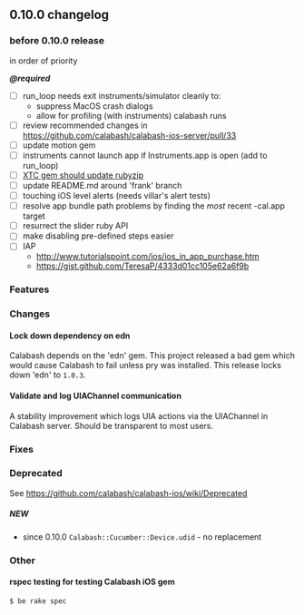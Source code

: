 ## 0.10.0 changelog

### before 0.10.0 release

in order of priority 

***@required***
- [ ] run_loop needs exit instruments/simulator cleanly to:
    - suppress MacOS crash dialogs
    - allow for profiling (with instruments) calabash runs
- [ ] review recommended changes in https://github.com/calabash/calabash-ios-server/pull/33
- [ ] update motion gem
- [ ] instruments cannot launch app if Instruments.app is open (add to run_loop)
- [ ] [XTC gem should update rubyzip](https://github.com/calabash/calabash-ios/issues/288)
- [ ] update README.md around 'frank' branch
- [ ] touching iOS level alerts (needs villar's alert tests)
- [ ] resolve app bundle path problems by finding the *most* recent -cal.app target
- [ ] resurrect the slider ruby API
- [ ] make disabling pre-defined steps easier
- [ ] IAP
   - http://www.tutorialspoint.com/ios/ios_in_app_purchase.htm
   - https://gist.github.com/TeresaP/4333d01cc105e62a6f9b

### Features

### Changes

#### Lock down dependency on edn

Calabash depends on the 'edn' gem. This project released a bad gem which would cause Calabash to fail unless pry was installed. This release locks down 'edn' to `1.0.3`.

#### Validate and log UIAChannel communication

A stability improvement which logs UIA actions via the UIAChannel in Calabash server. Should be transparent to most users.

### Fixes

### Deprecated

See https://github.com/calabash/calabash-ios/wiki/Deprecated

##### NEW

* since 0.10.0 `Calabash::Cucumber::Device.udid` - no replacement

### Other

#### rspec testing for testing Calabash iOS gem

```
$ be rake spec
```

